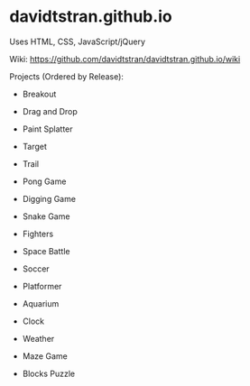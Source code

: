 # davidtstran.github.io

Uses HTML, CSS, JavaScript/jQuery

Wiki: https://github.com/davidtstran/davidtstran.github.io/wiki 

Projects (Ordered by Release): 

  - Breakout
  
  - Drag and Drop
  
  - Paint Splatter
  
  - Target
  
  - Trail
        
  - Pong Game
  
  - Digging Game
  
  - Snake Game
  
  - Fighters

  - Space Battle

  - Soccer
  
  - Platformer
  
  - Aquarium
  
  - Clock
  
  - Weather
  
  - Maze Game
  
  - Blocks Puzzle

